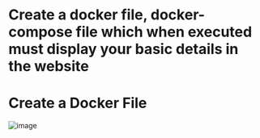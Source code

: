# Create a docker file, docker-compose file which when executed must display your basic details in the website


# Create a Docker File

![image](https://github.com/ArpanaM/Guvi_tasks/assets/68733492/55c8053f-dc71-42c9-9969-0dee2cde714c)


